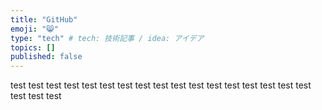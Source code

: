 ```yaml
---
title: "GitHub"
emoji: "😸"
type: "tech" # tech: 技術記事 / idea: アイデア
topics: []
published: false
---
```

test
test
test
test
test
test
test
test
test
test
test
test
test
test
test
test
test
test
test
test
